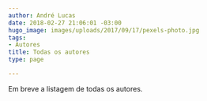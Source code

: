 ```yaml
---
author: André Lucas
date: 2018-02-27 21:06:01 -03:00
hugo_image: images/uploads/2017/09/17/pexels-photo.jpg
tags:
- Autores
title: Todas os autores
type: page

---
```


Em breve a listagem de todas os autores.
